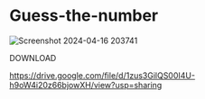 # Guess-the-number










![Screenshot 2024-04-16 203741](https://github.com/Stavrakiskall/Guess-the-number/assets/139778723/b29d99a1-a97b-4e11-8e4f-5d67fc43b9c4)



DOWNLOAD





https://drive.google.com/file/d/1zus3GilQS00I4U-h9oW4i20z66bjowXH/view?usp=sharing
